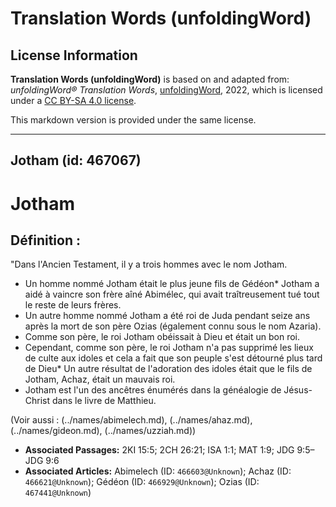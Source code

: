 # Translation Words (unfoldingWord)

## License Information

**Translation Words (unfoldingWord)** is based on and adapted from: _unfoldingWord® Translation Words_, [unfoldingWord](https://unfoldingword.org/utw), 2022, which is licensed under a [CC BY-SA 4.0 license](https://creativecommons.org/licenses/by-sa/4.0/legalcode.en).

This markdown version is provided under the same license.



--------------------------------

## Jotham (id: 467067)

Jotham
======

Définition :
------------

"Dans l'Ancien Testament, il y a trois hommes avec le nom Jotham.

* Un homme nommé Jotham était le plus jeune fils de Gédéon\* Jotham a aidé à vaincre son frère aîné Abimélec, qui avait traîtreusement tué tout le reste de leurs frères.
* Un autre homme nommé Jotham a été roi de Juda pendant seize ans après la mort de son père Ozias (également connu sous le nom Azaria).
* Comme son père, le roi Jotham obéissait à Dieu et était un bon roi.
* Cependant, comme son père, le roi Jotham n'a pas supprimé les lieux de culte aux idoles et cela a fait que son peuple s'est détourné plus tard de Dieu\* Un autre résultat de l'adoration des idoles était que le fils de Jotham, Achaz, était un mauvais roi.
* Jotham est l'un des ancêtres énumérés dans la généalogie de Jésus\-Christ dans le livre de Matthieu.

(Voir aussi : (../names/abimelech.md), (../names/ahaz.md), (../names/gideon.md), (../names/uzziah.md))

* **Associated Passages:** 2KI 15:5; 2CH 26:21; ISA 1:1; MAT 1:9; JDG 9:5–JDG 9:6
* **Associated Articles:** Abimelech (ID: `466603@Unknown`); Achaz (ID: `466621@Unknown`); Gédéon (ID: `466929@Unknown`); Ozias (ID: `467441@Unknown`)

